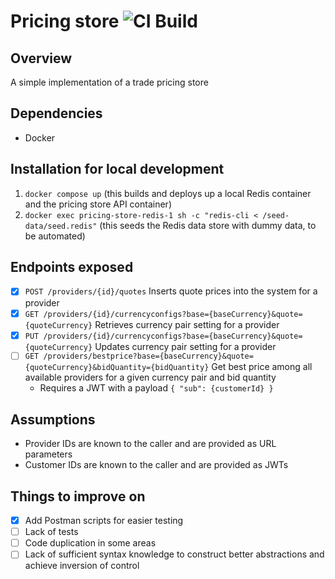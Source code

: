 # Pricing store ![CI Build](https://github.com/rexcfnghk/pricing-store/actions/workflows/go.yml/badge.svg)

## Overview

A simple implementation of a trade pricing store

## Dependencies

- Docker

## Installation for local development

1. `docker compose up` (this builds and deploys up a local Redis container and the pricing store API container)
2. `docker exec pricing-store-redis-1 sh -c "redis-cli < /seed-data/seed.redis"` (this seeds the Redis data store with dummy data, to be automated)

## Endpoints exposed

- [x] `POST /providers/{id}/quotes` Inserts quote prices into the system for a provider
- [x] `GET /providers/{id}/currencyconfigs?base={baseCurrency}&quote={quoteCurrency}` Retrieves currency pair setting for a provider
- [x] `PUT /providers/{id}/currencyconfigs?base={baseCurrency}&quote={quoteCurrency}` Updates currency pair setting for a provider
- [ ] `GET /providers/bestprice?base={baseCurrency}&quote={quoteCurrency}&bidQuantity={bidQuantity}` Get best price among all available providers for a given currency pair and bid quantity
  - Requires a JWT with a payload `{ "sub": {customerId} }`

## Assumptions

- Provider IDs are known to the caller and are provided as URL parameters
- Customer IDs are known to the caller and are provided as JWTs

## Things to improve on

- [x] Add Postman scripts for easier testing
- [ ] Lack of tests
- [ ] Code duplication in some areas
- [ ] Lack of sufficient syntax knowledge to construct better abstractions and achieve inversion of control
